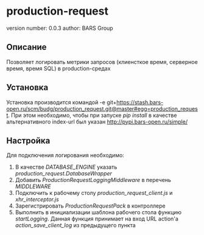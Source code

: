 production-request
===============================

version number: 0.0.3
author: BARS Group

Описание
--------

Позволяет логировать метрики запросов
(клиенсткое время, серверное время, время SQL) в production-средах


Установка
---------

Установка производится командой
-e git+https://stash.bars-open.ru/scm/budg/production_request.git@master#egg=production_request. 
При этом необходимо, чтобы при запуске *pip install* в качестве альтернативного 
index-url был указан http://pypi.bars-open.ru/simple/ 


Настройка
---------

Для подключения логирования необходимо:

1. В качестве *DATABASE_ENGINE* указать *production_request.DatabaseWrapper*
2. Добавить *ProductionRequestLoggingMiddleware* в перечень *MIDDLEWARE*
3. Подключить к рабочему столу *production_request_client.js* и *xhr_interceptor.js*
4. Зарегистрировать *ProductionRequestPack* в контроллере
5. Выполнить в инициализации шаблона рабочего стола функцию *startLogging*. 
Данная функция принимает на вход URL action'а *action_save_client_log* из предыдущего пункта
    
